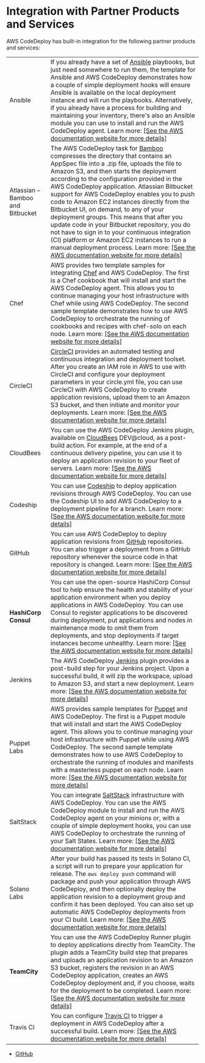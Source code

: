 # Integration with Partner Products and Services<a name="integrations-partners"></a>

AWS CodeDeploy has built\-in integration for the following partner products and services:


|  |  | 
| --- |--- |
| Ansible |  If you already have a set of [Ansible](http://www.ansible.com) playbooks, but just need somewhere to run them, the template for Ansible and AWS CodeDeploy demonstrates how a couple of simple deployment hooks will ensure Ansible is available on the local deployment instance and will run the playbooks\. Alternatively, if you already have a process for building and maintaining your inventory, there's also an Ansible module you can use to install and run the AWS CodeDeploy agent\. Learn more: [\[See the AWS documentation website for more details\]](http://docs.aws.amazon.com/codedeploy/latest/userguide/integrations-partners.html)  | 
| Atlassian – Bamboo and Bitbucket |  The AWS CodeDeploy task for [Bamboo](https://www.atlassian.com/software/bamboo/) compresses the directory that contains an AppSpec file into a \.zip file, uploads the file to Amazon S3, and then starts the deployment according to the configuration provided in the AWS CodeDeploy application\.  Atlassian Bitbucket support for AWS CodeDeploy enables you to push code to Amazon EC2 instances directly from the Bitbucket UI, on demand, to any of your deployment groups\. This means that after you update code in your Bitbucket repository, you do not have to sign in to your continuous integration \(CI\) platform or Amazon EC2 instances to run a manual deployment process\.  Learn more: [\[See the AWS documentation website for more details\]](http://docs.aws.amazon.com/codedeploy/latest/userguide/integrations-partners.html)  | 
| Chef |  AWS provides two template samples for integrating [Chef](https://www.chef.io/) and AWS CodeDeploy\. The first is a Chef cookbook that will install and start the AWS CodeDeploy agent\. This allows you to continue managing your host infrastructure with Chef while using AWS CodeDeploy\. The second sample template demonstrates how to use AWS CodeDeploy to orchestrate the running of cookbooks and recipes with chef\-solo on each node\. Learn more: [\[See the AWS documentation website for more details\]](http://docs.aws.amazon.com/codedeploy/latest/userguide/integrations-partners.html)  | 
| CircleCI |  [CircleCI](https://circleci.com/) provides an automated testing and continuous integration and deployment toolset\. After you create an IAM role in AWS to use with CircleCI and configure your deployment parameters in your circle\.yml file, you can use CircleCI with AWS CodeDeploy to create application revisions, upload them to an Amazon S3 bucket, and then initiate and monitor your deployments\. Learn more: [\[See the AWS documentation website for more details\]](http://docs.aws.amazon.com/codedeploy/latest/userguide/integrations-partners.html)  | 
| CloudBees |  You can use the AWS CodeDeploy Jenkins plugin, available on [CloudBees](https://www.cloudbees.com/) DEV@cloud, as a post\-build action\. For example, at the end of a continuous delivery pipeline, you can use it to deploy an application revision to your fleet of servers\. Learn more: [\[See the AWS documentation website for more details\]](http://docs.aws.amazon.com/codedeploy/latest/userguide/integrations-partners.html)  | 
| Codeship |  You can use [Codeship](https://codeship.com/) to deploy application revisions through AWS CodeDeploy\. You can use the Codeship UI to add AWS CodeDeploy to a deployment pipeline for a branch\. Learn more:  [\[See the AWS documentation website for more details\]](http://docs.aws.amazon.com/codedeploy/latest/userguide/integrations-partners.html)  | 
| GitHub |  You can use AWS CodeDeploy to deploy application revisions from [GitHub](http://www.github.com) repositories\. You can also trigger a deployment from a GitHub repository whenever the source code in that repository is changed\. Learn more: [\[See the AWS documentation website for more details\]](http://docs.aws.amazon.com/codedeploy/latest/userguide/integrations-partners.html)  | 
|  **HashiCorp Consul**  |  You can use the open\-source HashiCorp Consul tool to help ensure the health and stability of your application environment when you deploy applications in AWS CodeDeploy\. You can use Consul to register applications to be discovered during deployment, put applications and nodes in maintenance mode to omit them from deployments, and stop deployments if target instances become unhealthy\. Learn more: [\[See the AWS documentation website for more details\]](http://docs.aws.amazon.com/codedeploy/latest/userguide/integrations-partners.html)  | 
| Jenkins |  The AWS CodeDeploy [Jenkins](http://jenkins-ci.org/) plugin provides a post\-build step for your Jenkins project\. Upon a successful build, it will zip the workspace, upload to Amazon S3, and start a new deployment\. Learn more:  [\[See the AWS documentation website for more details\]](http://docs.aws.amazon.com/codedeploy/latest/userguide/integrations-partners.html)  | 
| Puppet Labs |  AWS provides sample templates for [Puppet](https://puppetlabs.com/) and AWS CodeDeploy\. The first is a Puppet module that will install and start the AWS CodeDeploy agent\. This allows you to continue managing your host infrastructure with Puppet while using AWS CodeDeploy\. The second sample template demonstrates how to use AWS CodeDeploy to orchestrate the running of modules and manifests with a masterless puppet on each node\. Learn more:  [\[See the AWS documentation website for more details\]](http://docs.aws.amazon.com/codedeploy/latest/userguide/integrations-partners.html)  | 
| SaltStack |  You can integrate [SaltStack](http://saltstack.com/) infrastructure with AWS CodeDeploy\. You can use the AWS CodeDeploy module to install and run the AWS CodeDeploy agent on your minions or, with a couple of simple deployment hooks, you can use AWS CodeDeploy to orchestrate the running of your Salt States\. Learn more:  [\[See the AWS documentation website for more details\]](http://docs.aws.amazon.com/codedeploy/latest/userguide/integrations-partners.html)  | 
| Solano Labs |  After your build has passed its tests in Solano CI, a script will run to prepare your application for release\. The `aws deploy push` command will package and push your application through AWS CodeDeploy, and then optionally deploy the application revision to a deployment group and confirm it has been deployed\. You can also set up automatic AWS CodeDeploy deployments from your CI build\. Learn more:  [\[See the AWS documentation website for more details\]](http://docs.aws.amazon.com/codedeploy/latest/userguide/integrations-partners.html)  | 
|  **TeamCity**  |  You can use the AWS CodeDeploy Runner plugin to deploy applications directly from TeamCity\. The plugin adds a TeamCity build step that prepares and uploads an application revision to an Amazon S3 bucket, registers the revision in an AWS CodeDeploy application, creates an AWS CodeDeploy deployment and, if you choose, waits for the deployment to be completed\. Learn more: [\[See the AWS documentation website for more details\]](http://docs.aws.amazon.com/codedeploy/latest/userguide/integrations-partners.html)  | 
| Travis CI |  You can configure [Travis CI](https://travis-ci.com/) to trigger a deployment in AWS CodeDeploy after a successful build\. Learn more:  [\[See the AWS documentation website for more details\]](http://docs.aws.amazon.com/codedeploy/latest/userguide/integrations-partners.html)  | 


+ [GitHub](integrations-partners-github.md)